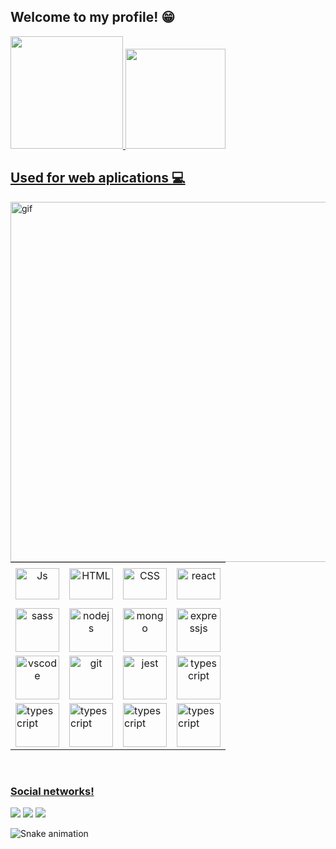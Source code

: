 ## Welcome to my profile! 😁

 <div>
   <a href="https://github.com/Pedro-Henrique-dos-Santos">
   <img height="180em" src="https://github-readme-stats.vercel.app/api?username=Pedro-Henrique-dos-Santos&show_icons=true&theme=synthwave&include_all_commits=true&count_private=true"/>
   <img height="160em" src="https://github-readme-stats.vercel.app/api/top-langs/?username=Pedro-Henrique-dos-Santos&layout=compact&langs_count=6&theme=synthwave"/>

</div>
 <h2>Used for web aplications 💻</h2>
 <img src="./Anime+Blogging_gif (480×270).gif" "height="288" width="576" alt="gif" align="left"/>
<table align="center">
  <tr height="72px">
   <td align="center">
     <img align="center" alt="Js" height="50" width="70" src="https://skillicons.dev/icons?i=javascript">
    </td>
   <td align="center">
     <img align="center" alt="HTML" height="50" width="70" src="https://skillicons.dev/icons?i=html">
   </td>
   <td align="center">
     <img align="center" alt="CSS" height="50" width="70" src="https://skillicons.dev/icons?i=css">
   </td>
   <td align="center">
     <img src="https://skillicons.dev/icons?i=react" height="50" width="70" alt="react" align="center" />
   </td>
  </tr>
 <tr >
  <td align="center">
  <img src="https://skillicons.dev/icons?i=sass" "height="50" width="70" alt="sass" align="center"/>
 </td>
   <td align="center">                                                                                                                                                 
  <img src="https://skillicons.dev/icons?i=nodejs" "height="50" width="70" alt="nodejs" align="center"/>
  </td>
   <td align="center">
  <img src="https://skillicons.dev/icons?i=mongodb" "height="50" width="70" alt="mongo" align="center" />
 </td>
 <td align="center">                                                                                                                                                   
  <img src="https://skillicons.dev/icons?i=expressjs" "height="50" width="70" alt="expressjs" align="center"/>
  </td>
 </tr>
  <tr >
  <td align="center">
  <img src="https://skillicons.dev/icons?i=redux" "height="50" width="70" alt="vscode" align="center"/>
 </td>
   <td align="center">                                                                                                                                                 
  <img src="https://skillicons.dev/icons?i=git" "height="50" width="70" alt="git" align="center"/>
  </td>
   <td align="center">
  <img src="https://skillicons.dev/icons?i=nestjs" "height="50" width="70" alt="jest" align="center" />
 </td>
 <td align="center">                                                                                                                                                   
  <img src="https://skillicons.dev/icons?i=ts" "height="50" width="70" alt="typescript" align="center"/>
  </td>
 </tr>
 <tr>
  <td>
   <img src="https://skillicons.dev/icons?i=vscode" "height="50" width="70" alt="typescript" align="center"/>
  </td>
  <td>
   <img src="https://skillicons.dev/icons?i=styledcomponents" "height="50" width="70" alt="typescript" align="center"/>
  </td>     
  <td>
   <img src="https://skillicons.dev/icons?i=mysql" "height="50" width="70" alt="typescript" align="center"/>
  </td>   
    <td>
   <img src="https://skillicons.dev/icons?i=prisma" "height="50" width="70" alt="typescript" align="center"/>
  </td>                                                                                                         
   </table>                
                 
</div>
 
 <br>
 
  ### Social networks!
 
<div> 
  
  <a href="https://www.instagram.com/ptb0y/" target="_blank"><img src="https://img.shields.io/badge/-Instagram-%23E4405F?style=for-the-badge&logo=instagram&logoColor=white" target="_blank"></a>
  <a href = ""><img src="https://img.shields.io/badge/-Gmail-%23333?style=for-the-badge&logo=gmail&logoColor=white" target="_blank"></a>
  <a href="" target="_blank"><img src="https://img.shields.io/badge/-LinkedIn-%230077B5?style=for-the-badge&logo=linkedin&logoColor=white" target="_blank"></a> 
 
  ![Snake animation](https://github.com/Pedro-Henrique-dos-Santos/Pedro-Henrique-dos-Santos/blob/output/github-contribution-grid-snake.svg)

</div>
